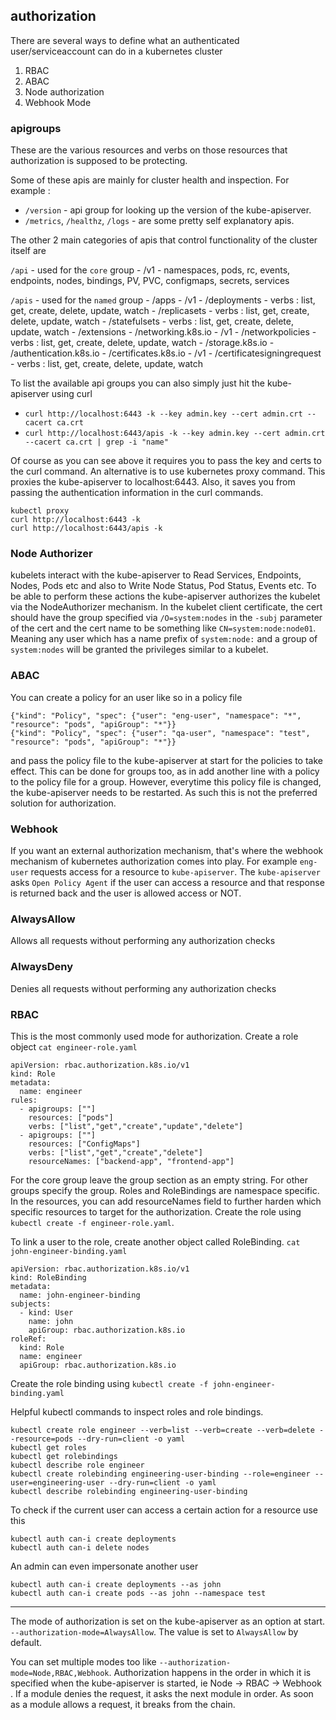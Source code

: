 ## authorization

There are several ways to define what an authenticated user/serviceaccount can do in a kubernetes cluster
  1. RBAC
  2. ABAC
  3. Node authorization
  4. Webhook Mode


### apigroups

These are the various resources and verbs on those resources that authorization is supposed to be protecting.

Some of these apis are mainly for cluster health and inspection. For example :
  - `/version` - api group for looking up the version of the kube-apiserver.
  - `/metrics`, `/healthz`, `/logs` - are some pretty self explanatory apis.

The other 2 main categories of apis that control functionality of the cluster itself are

`/api` - used for the `core` group
    - /v1
        - namespaces, pods, rc, events, endpoints, nodes, bindings, PV, PVC, configmaps, secrets, services

`/apis` - used for the `named` group
    - /apps
        - /v1
            - /deployments
                - verbs : list, get, create, delete, update, watch
            - /replicasets
                - verbs : list, get, create, delete, update, watch
            - /statefulsets
                - verbs : list, get, create, delete, update, watch
    - /extensions
    - /networking.k8s.io
        - /v1
            - /networkpolicies
                - verbs : list, get, create, delete, update, watch
    - /storage.k8s.io
    - /authentication.k8s.io
    - /certificates.k8s.io
        - /v1
            - /certificatesigningrequest
                - verbs : list, get, create, delete, update, watch


To list the available api groups you can also simply just hit the kube-apiserver using curl
  - `curl http://localhost:6443 -k --key admin.key --cert admin.crt --cacert ca.crt`
  - `curl http://localhost:6443/apis -k --key admin.key --cert admin.crt --cacert ca.crt | grep -i "name"`

Of course as you can see above it requires you to pass the key and certs to the curl command.
An alternative is to use kubernetes proxy command. This proxies the kube-apiserver to localhost:6443.
Also, it saves you from passing the authentication information in the curl commands.
```
kubectl proxy
curl http://localhost:6443 -k
curl http://localhost:6443/apis -k
```


### Node Authorizer

kubelets interact with the kube-apiserver to Read Services, Endpoints, Nodes, Pods etc and
also to Write Node Status, Pod Status, Events etc.
To be able to perform these actions the kube-apiserver authorizes the kubelet via the NodeAuthorizer mechanism.
In the kubelet client certificate, the cert should have the group specified via `/O=system:nodes` in the `-subj` parameter of the cert
and the cert name to be something like `CN=system:node:node01`.
Meaning any user which has a name prefix of `system:node:` and a group of `system:nodes` will be granted the privileges similar to a kubelet.


### ABAC

You can create a policy for an user like so in a policy file
```
{"kind": "Policy", "spec": {"user": "eng-user", "namespace": "*", "resource": "pods", "apiGroup": "*"}}
{"kind": "Policy", "spec": {"user": "qa-user", "namespace": "test", "resource": "pods", "apiGroup": "*"}}
```
and pass the policy file to the kube-apiserver at start for the policies to take effect.
This can be done for groups too, as in add another line with a policy to the policy file for a group.
However, everytime this policy file is changed, the kube-apiserver needs to be restarted. As such this is not the preferred solution for authorization.


### Webhook

If you want an external authorization mechanism, that's where the webhook mechanism of kubernetes authorization comes into play.
For example `eng-user` requests access for a resource to `kube-apiserver`. The `kube-apiserver` asks `Open Policy Agent` if the user can access a resource
and that response is returned back and the user is allowed access or NOT.


### AlwaysAllow

Allows all requests without performing any authorization checks

### AlwaysDeny

Denies all requests without performing any authorization checks

### RBAC

This is the most commonly used mode for authorization.
Create a role object `cat engineer-role.yaml`
```
apiVersion: rbac.authorization.k8s.io/v1
kind: Role
metadata:
  name: engineer
rules:
  - apigroups: [""]
    resources: ["pods"]
    verbs: ["list","get","create","update","delete"]
  - apigroups: [""]
    resources: ["ConfigMaps"]
    verbs: ["list","get","create","delete"]
    resourceNames: ["backend-app", "frontend-app"]
```
For the core group leave the group section as an empty string. For other groups specify the group.
Roles and RoleBindings are namespace specific.
In the resources, you can add resourceNames field to further harden which specific resources to target for the authorization.
Create the role using `kubectl create -f engineer-role.yaml`.

To link a user to the role, create another object called RoleBinding.
`cat john-engineer-binding.yaml`
```
apiVersion: rbac.authorization.k8s.io/v1
kind: RoleBinding
metadata:
  name: john-engineer-binding
subjects:
  - kind: User
    name: john
    apiGroup: rbac.authorization.k8s.io
roleRef:
  kind: Role
  name: engineer
  apiGroup: rbac.authorization.k8s.io
```
Create the role binding using `kubectl create -f john-engineer-binding.yaml`

Helpful kubectl commands to inspect roles and role bindings.
```
kubectl create role engineer --verb=list --verb=create --verb=delete --resource=pods --dry-run=client -o yaml
kubectl get roles
kubectl get rolebindings
kubectl describe role engineer
kubectl create rolebinding engineering-user-binding --role=engineer --user=engineering-user --dry-run=client -o yaml
kubectl describe rolebinding engineering-user-binding
```

To check if the current user can access a certain action for a resource use this
```
kubectl auth can-i create deployments
kubectl auth can-i delete nodes
```

An admin can even impersonate another user
```
kubectl auth can-i create deployments --as john
kubectl auth can-i create pods --as john --namespace test
```


-------------------------------------------

The mode of authorization is set on the kube-apiserver as an option at start.
`--authorization-mode=AlwaysAllow`. The value is set to `AlwaysAllow` by default.

You can set multiple modes too like `--authorization-mode=Node,RBAC,Webhook`.
Authorization happens in the order in which it is specified when the kube-apiserver is started,
ie Node -> RBAC -> Webhook . If a module denies the request, it asks the next module in order.
As soon as a module allows a request, it breaks from the chain.
